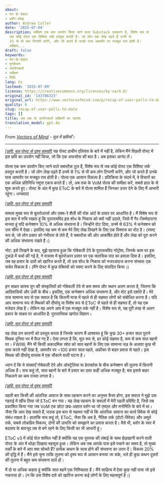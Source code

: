 ```yaml
---
about:
- मन के वेक्टर
- ब्लॉग-संग्रह
author: Andrew Cutler
date: '2025-07-04'
description: सर्वेक्षण एक कम उपयोग किया जाने वाला Substack उपकरण है, विशेष रूप से
  जब कोई पोस्ट एक विशिष्ट तर्क प्रस्तुत करती है। जो लोग एक लेख पढ़ते हैं उनमें से
  1% से भी कम टिप्पणी करेंगे, और जो करते हैं उनके पास आमतौर पर मजबूत राय होती है।
  सर्वेक्षण...
draft: false
keywords:
- मन-के-वेक्टर
- पुनर्कथन
- उपयोगकर्ता
- सर्वेक्षण
- तिथि
lang: hi
lastmod: '2025-07-09'
license: https://creativecommons.org/licenses/by-sa/4.0/
original_id: '143786323'
original_url: https://www.vectorsofmind.com/p/recap-of-user-polls-to-date
quality: 6
slug: recap-of-user-polls-to-date
tags: []
title: अब तक के उपयोगकर्ता सर्वेक्षणों का सारांश
translation_model: gpt-4o
---
```


*From [Vectors of Mind](https://www.vectorsofmind.com/p/recap-of-user-polls-to-date) - मूल में छवियाँ।*

---

[*[छवि: मूल पोस्ट से दृश्य सामग्री]*](https://substackcdn.com/image/fetch/$s_!HulP!,f_auto,q_auto:good,fl_progressive:steep/https%3A%2F%2Fsubstack-post-media.s3.amazonaws.com%2Fpublic%2Fimages%2Fb831cc4f-276f-4863-8943-c05a95e2a34b_2464x1856.png) यह पोस्ट प्राचीन एलियंस के बारे में नहीं है, लेकिन मैंने पिछली पोस्ट में इस छवि का उपयोग नहीं किया, जो कि एक अफसोस की बात है। अब इसका आनंद लें।

पोल्स एक कम उपयोग किए जाने वाले सबस्टैक टूल हैं, विशेष रूप से जब कोई पोस्ट एक विशिष्ट तर्क प्रस्तुत करती है। जो लोग लेख पढ़ते हैं उनमें से 1% से भी कम लोग टिप्पणी करेंगे, और जो करते हैं उनके पास आमतौर पर मजबूत राय होती है। पोल्स एक आसान विकल्प हैं। प्रतिक्रिया के संदर्भ में, वे विचारों का एक अधिक प्रतिनिधि नमूना एकत्र करते हैं। तो, अब तक के VoM पोल्स की समीक्षा करें, सबसे हाल के से शुरू करते हुए। पोस्ट के अंत में कुछ EToC के बारे में पोल्स शामिल हैं जिनका उत्तर देने के लिए मैं आभारी रहूंगा। धन्यवाद!

[*[छवि: मूल पोस्ट से दृश्य सामग्री]*](https://substackcdn.com/image/fetch/$s_!sZZ1!,f_auto,q_auto:good,fl_progressive:steep/https%3A%2F%2Fsubstack-post-media.s3.amazonaws.com%2Fpublic%2Fimages%2F4043d932-e44d-42a6-9a1b-fe668baa2799_612x407.png)

मामला मुख्य रूप से बुलरोअरर्स और एक्स-रे शैली की रॉक आर्ट के प्रसार पर आधारित है। मैं विशेष रूप से इस बात में रुचि रखता हूं कि पुरातत्वविद इस शोध के निकाय को क्यों नहीं उठाते, जिसे मैं गैर-जिम्मेदाराना मानता हूं यदि कनेक्शन 10% से अधिक संभावना है। जिन्होंने वोट दिया, उनमें से 63% ने कनेक्शन को उस सीमा में देखा। इसलिए यह कम से कम मेरे लिए लेख लिखने के लिए एक विश्वास का वोट है। (स्पष्ट रूप से, जो लोग प्रसार को गंभीरता से लेते हैं, वे सबस्टैक की ओर आकर्षित होते हैं और लेख को पूरा करने की अधिक संभावना रखते हैं।)

नोट: इसे लिखने के बाद, मुझे एहसास हुआ कि गोबेकली टेपे के पुरातत्वविद नॉट्रोफ, जिनके काम पर इस टुकड़े में चर्चा की गई है, ने वास्तव में बुलरोअरर प्रसार पर एक क्लासिक पाठ का हवाला दिया है। इसलिए, जब वह प्रसार के दावों को खारिज करते हैं, तो उस शोध के निकाय को नजरअंदाज करना संभवतः एक सचेत विकल्प है। (मैंने पोस्ट में कुछ पंक्तियों को स्पष्ट करने के लिए संपादित किया।)

[*[छवि: मूल पोस्ट से दृश्य सामग्री]*](https://substackcdn.com/image/fetch/$s_!9UcM!,f_auto,q_auto:good,fl_progressive:steep/https%3A%2F%2Fsubstack-post-media.s3.amazonaws.com%2Fpublic%2Fimages%2Fd5834ce3-004d-4f44-b6d0-0744539a9f91_607x449.png)

इन साक्षर कांस्य युग की संस्कृतियों को गोबेकली टेपे से कम समय और स्थान अलग करता है, जितना कि आदिवासियों और उसी के बीच। इसलिए, एक कनेक्शन अधिक संभावना है, और वोट इसे दर्शाते हैं। मेरे पास सामान्य रूप से एक सवाल है कि कितनी मात्रा में पहले से ही सहमत लोगों को संबोधित करना है। यदि आप सामान्य रूप से मिथकों की दीर्घायु या विशेष रूप से EToC से पहले से ही सहमत हैं, तो यह एक मजेदार लेख है। लेकिन यह अपने आप में एक मजबूत तर्क नहीं है। विशेष रूप से, यह पूरी तरह से अलग प्रकार के साक्ष्य पर आधारित है: पुरातात्त्विक खगोल विज्ञान।

[*[छवि: मूल पोस्ट से दृश्य सामग्री]*](https://substackcdn.com/image/fetch/$s_!4zQb!,f_auto,q_auto:good,fl_progressive:steep/https%3A%2F%2Fsubstack-post-media.s3.amazonaws.com%2Fpublic%2Fimages%2F237edba7-5f3d-46f3-8dd5-a74c7c6143be_610x430.png)

यह लेख उन कारणों को प्रस्तुत करता है जिनके कारण मैं आश्वस्त हूं कि कुछ 30+ हजार साल पुराने मिथक दुनिया भर में फैल गए हैं। ऐसा लगता है कि, मूल रूप से, हर कोई सहमत है, कम से कम सात बहनों पर। FWIW, मैंने भी किसी अकादमिक स्रोत को सात बहनों के लिए एक सामान्य जड़ के अलावा कुछ भी दावा करते नहीं देखा है, आमतौर पर ~100 हजार साल पहले, अफ्रीका से बाहर प्रवास से पहले। इस मिथक की दीर्घायु वास्तव में एक चौंकाने वाली घटना है।

ध्यान दें कि ये संख्याएँ गोबेकली टेपे और ऑस्ट्रेलिया या हेराक्लेस के बीच कनेक्शन की तुलना में कितनी अधिक हैं। सच कहूं तो, सात बहनों के बारे में प्रसार का दावा कहीं अधिक मजबूत है; बस इससे बाहर निकलने का कम रास्ता लगता है।

[*[छवि: मूल पोस्ट से दृश्य सामग्री]*](https://substackcdn.com/image/fetch/$s_!JfIG!,f_auto,q_auto:good,fl_progressive:steep/https%3A%2F%2Fsubstack-post-media.s3.amazonaws.com%2Fpublic%2Fimages%2F79b85c18-dc4d-4ac5-a8a5-cc387cfb4d90_609x780.png)

पहली बार किसी की आंतरिक आवाज के साथ पहचान करने का अनुभव कैसा होगा, इस सवाल ने मुझे उस गहराई में खींच लिया जो EToC बन गया। यह लेख पहचान के सवालों में मेरी पहली प्रविष्टि है, जिसे तब प्रकाशित किया गया जब VoM एक छोटा छद्म-अज्ञात ब्लॉग था जो एमएल और मनोमिति के बारे में था। जैसा कि आप देख सकते हैं, पाठक इस बात से सहमत नहीं थे कि आंतरिक आवाज का कार्य विवेक से कोई संबंध रखता है। हालांकि सच कहूं तो, EToC, जैसा कि अब है, नैतिक तर्क (प्रोटो-विवेक) और अमूर्त तर्क, सबसे लोकप्रिय विकल्प, दोनों की उत्पत्ति को समझाने का प्रयास करता है। वैसे भी, ब्लॉग के स्वर में बदलाव के बावजूद तब से बने रहने के लिए किसी का भी आभारी हूं।

EToC v3 में कोई पोल शामिल नहीं है क्योंकि यह एक पुस्तक की लंबाई के साथ छेड़खानी करने वाली पोस्ट के अंत में थोड़ा दिखावा महसूस हुआ। लेकिन अब जब आपके पास इसे पचाने का समय है, तो मुख्य तर्कों के बारे में आप क्या सोचते हैं? प्रत्येक कथन के सत्य होने की संभावना का उत्तर दें। विकल्प 20% की वृद्धि में हैं। मैंने इसे चुना ताकि तुलना को दृश्य रूप से आसान बनाया जा सके, भले ही कुछ कथन दूसरों की तुलना में बहुत कम संभावना वाले हों।

मैं दो या अधिक कहता हूं क्योंकि सात बहनें एक निश्चितता हैं। मैंने साहित्य में ऐसा कुछ नहीं पाया जो इसे नकारता हो। (न कि उस विशेष दावे को खारिज करना कई लोगों के लिए महत्वपूर्ण है।)